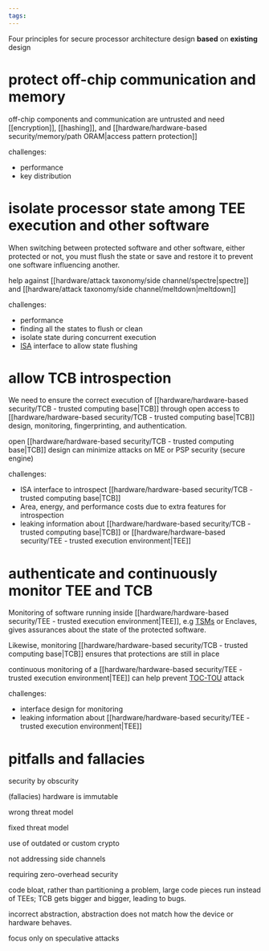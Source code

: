 ```yaml
---
tags:
---
```

	
Four principles for secure processor architecture design **based** on **existing** design

# protect off-chip communication and memory 

off-chip components and communication are untrusted and need [[encryption]], [[hashing]], and [[hardware/hardware-based security/memory/path ORAM|access pattern protection]] 

challenges:
- performance
- key distribution


# isolate processor state among TEE execution and other software 

When switching between protected software and other software, either protected or not, you must flush the state or save and restore it to prevent one software influencing another.

help against [[hardware/attack taxonomy/side channel/spectre|spectre]] and [[hardware/attack taxonomy/side channel/meltdown|meltdown]]

challenges:
- performance
- finding all the states to flush or clean
- isolate state during concurrent execution
- [ISA](https://en.wikipedia.org/wiki/Industry_Standard_Architecture) interface to allow state flushing

# allow TCB introspection

We need to ensure the correct execution of [[hardware/hardware-based security/TCB - trusted computing base|TCB]] through open access to [[hardware/hardware-based security/TCB - trusted computing base|TCB]] design, monitoring, fingerprinting, and authentication.

open [[hardware/hardware-based security/TCB - trusted computing base|TCB]] design can minimize attacks on ME or PSP security (secure engine)

challenges:
- ISA interface to introspect [[hardware/hardware-based security/TCB - trusted computing base|TCB]]
- Area, energy, and performance costs due to extra features for introspection
- leaking information about [[hardware/hardware-based security/TCB - trusted computing base|TCB]] or [[hardware/hardware-based security/TEE - trusted execution environment|TEE]]

# authenticate and continuously monitor TEE and TCB

Monitoring of software running inside [[hardware/hardware-based security/TEE - trusted execution environment|TEE]], e.g [TSMs](https://en.wikipedia.org/wiki/Trusted_service_manager) or Enclaves, 
gives assurances about the state of the protected software.

Likewise, monitoring [[hardware/hardware-based security/TCB - trusted computing base|TCB]] ensures that protections are still in place

continuous monitoring of a [[hardware/hardware-based security/TEE - trusted execution environment|TEE]] can help prevent [TOC-TOU](https://en.wikipedia.org/wiki/Time-of-check_to_time-of-use) attack


challenges:
- interface design for monitoring
- leaking information about [[hardware/hardware-based security/TEE - trusted execution environment|TEE]]


# pitfalls and fallacies

security by obscurity 

(fallacies) hardware is immutable

wrong threat model

fixed threat model

use of outdated or custom crypto

not addressing side channels

requiring zero-overhead security

code bloat, rather than partitioning a problem, large code pieces run instead of TEEs; TCB gets bigger and bigger, leading to bugs.

incorrect abstraction, abstraction does not match how the device or hardware behaves.

focus only on speculative attacks